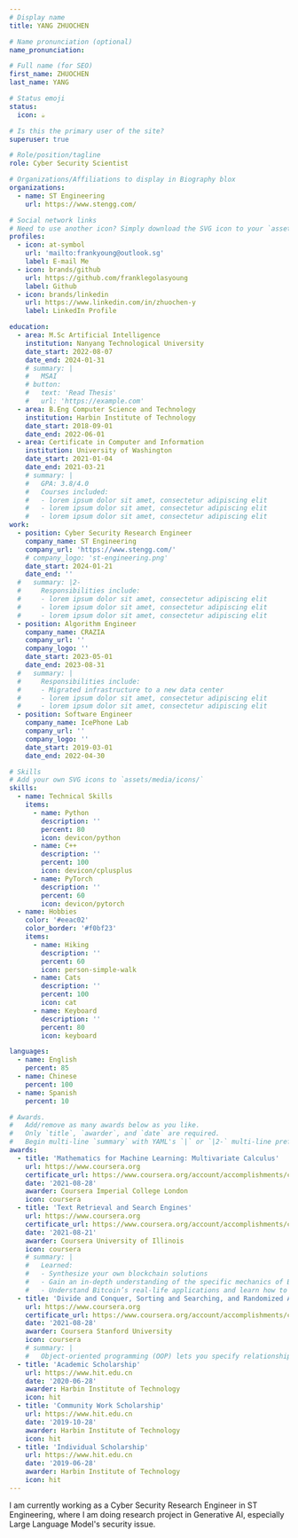 ```yaml
---
# Display name
title: YANG ZHUOCHEN

# Name pronunciation (optional)
name_pronunciation: 

# Full name (for SEO)
first_name: ZHUOCHEN
last_name: YANG

# Status emoji
status:
  icon: ☕️

# Is this the primary user of the site?
superuser: true

# Role/position/tagline
role: Cyber Security Scientist

# Organizations/Affiliations to display in Biography blox
organizations:
  - name: ST Engineering
    url: https://www.stengg.com/

# Social network links
# Need to use another icon? Simply download the SVG icon to your `assets/media/icons/` folder.
profiles:
  - icon: at-symbol
    url: 'mailto:frankyoung@outlook.sg'
    label: E-mail Me
  - icon: brands/github
    url: https://github.com/franklegolasyoung
    label: Github
  - icon: brands/linkedin
    url: https://www.linkedin.com/in/zhuochen-y
    label: LinkedIn Profile

education:
  - area: M.Sc Artificial Intelligence
    institution: Nanyang Technological University
    date_start: 2022-08-07
    date_end: 2024-01-31
    # summary: |
    #   MSAI
    # button:
    #   text: 'Read Thesis'
    #   url: 'https://example.com'
  - area: B.Eng Computer Science and Technology
    institution: Harbin Institute of Technology
    date_start: 2018-09-01
    date_end: 2022-06-01
  - area: Certificate in Computer and Information
    institution: University of Washington
    date_start: 2021-01-04
    date_end: 2021-03-21
    # summary: |
    #   GPA: 3.8/4.0
    #   Courses included:
    #   - lorem ipsum dolor sit amet, consectetur adipiscing elit
    #   - lorem ipsum dolor sit amet, consectetur adipiscing elit
    #   - lorem ipsum dolor sit amet, consectetur adipiscing elit
work:
  - position: Cyber Security Research Engineer
    company_name: ST Engineering
    company_url: 'https://www.stengg.com/'
    # company_logo: 'st-engineering.png'
    date_start: 2024-01-21
    date_end: ''
  #   summary: |2-
  #     Responsibilities include:
  #     - lorem ipsum dolor sit amet, consectetur adipiscing elit
  #     - lorem ipsum dolor sit amet, consectetur adipiscing elit
  #     - lorem ipsum dolor sit amet, consectetur adipiscing elit
  - position: Algorithm Engineer
    company_name: CRAZIA
    company_url: ''
    company_logo: ''
    date_start: 2023-05-01
    date_end: 2023-08-31
  #   summary: |
  #     Responsibilities include:
  #     - Migrated infrastructure to a new data center
  #     - lorem ipsum dolor sit amet, consectetur adipiscing elit
  #     - lorem ipsum dolor sit amet, consectetur adipiscing elit
  - position: Software Engineer
    company_name: IcePhone Lab
    company_url: ''
    company_logo: ''
    date_start: 2019-03-01
    date_end: 2022-04-30

# Skills
# Add your own SVG icons to `assets/media/icons/`
skills:
  - name: Technical Skills
    items:
      - name: Python
        description: ''
        percent: 80
        icon: devicon/python
      - name: C++
        description: ''
        percent: 100
        icon: devicon/cplusplus
      - name: PyTorch
        description: ''
        percent: 60
        icon: devicon/pytorch
  - name: Hobbies
    color: '#eeac02'
    color_border: '#f0bf23'
    items:
      - name: Hiking
        description: ''
        percent: 60
        icon: person-simple-walk
      - name: Cats
        description: ''
        percent: 100
        icon: cat
      - name: Keyboard
        description: ''
        percent: 80
        icon: keyboard

languages:
  - name: English
    percent: 85
  - name: Chinese
    percent: 100
  - name: Spanish
    percent: 10

# Awards.
#   Add/remove as many awards below as you like.
#   Only `title`, `awarder`, and `date` are required.
#   Begin multi-line `summary` with YAML's `|` or `|2-` multi-line prefix and indent 2 spaces below.
awards:
  - title: 'Mathematics for Machine Learning: Multivariate Calculus'
    url: https://www.coursera.org
    certificate_url: https://www.coursera.org/account/accomplishments/certificate/757QB5UZ68JQ
    date: '2021-08-28'
    awarder: Coursera Imperial College London
    icon: coursera
  - title: 'Text Retrieval and Search Engines'
    url: https://www.coursera.org
    certificate_url: https://www.coursera.org/account/accomplishments/certificate/WHEMT55F86F8
    date: '2021-08-21'
    awarder: Coursera University of Illinois
    icon: coursera
    # summary: |
    #   Learned:
    #   - Synthesize your own blockchain solutions
    #   - Gain an in-depth understanding of the specific mechanics of Bitcoin
    #   - Understand Bitcoin’s real-life applications and learn how to attack and destroy Bitcoin, E![alt text](photo_2024-03-27_15-10-30.jpg)thereum, smart contracts and Dapps, and alternatives to Bitcoin’s Proof-of-Work consensus algorithm
  - title: 'Divide and Conquer, Sorting and Searching, and Randomized Algorithms'
    url: https://www.coursera.org
    certificate_url: https://www.coursera.org/account/accomplishments/certificate/7TFPL9T6B4XF
    date: '2021-08-28'
    awarder: Coursera Stanford University
    icon: coursera
    # summary: |
    #   Object-oriented programming (OOP) lets you specify relationships between functions and the objects that they can act on, helping you manage complexity in your code. This is an intermediate level course, providing an introduction to OOP, using the S3 and R6 systems. S3 is a great day-to-day R programming tool that simplifies some of the functions that you write. R6 is especially useful for industry-specific analyses, working with web APIs, and building GUIs.
  - title: 'Academic Scholarship'
    url: https://www.hit.edu.cn
    date: '2020-06-28'
    awarder: Harbin Institute of Technology
    icon: hit
  - title: 'Community Work Scholarship'
    url: https://www.hit.edu.cn
    date: '2019-10-28'
    awarder: Harbin Institute of Technology
    icon: hit
  - title: 'Individual Scholarship'
    url: https://www.hit.edu.cn
    date: '2019-06-28'
    awarder: Harbin Institute of Technology
    icon: hit
---
```


I am currently working as a Cyber Security Research Engineer in ST Engineering, where I am doing research project in Generative AI, especially Large Language Model's security issue.
